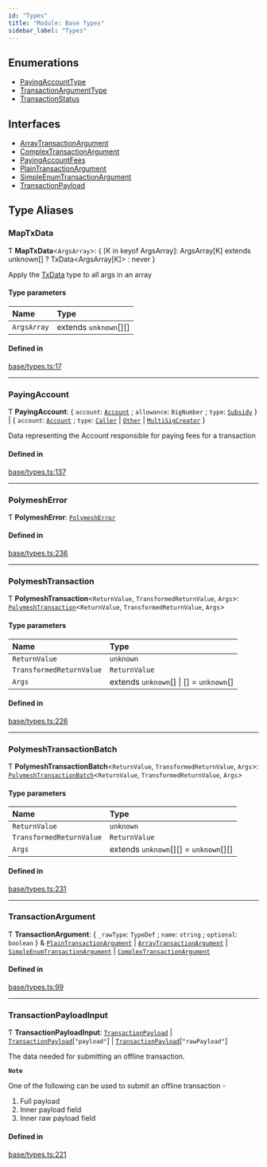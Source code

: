 ```yaml
---
id: "Types"
title: "Module: Base Types"
sidebar_label: "Types"
---
```


## Enumerations

- [PayingAccountType](../../../enums/Base/Types/PayingAccountType/PayingAccountType.md)
- [TransactionArgumentType](../../../enums/Base/Types/TransactionArgumentType/TransactionArgumentType.md)
- [TransactionStatus](../../../enums/Base/Types/TransactionStatus/TransactionStatus.md)

## Interfaces

- [ArrayTransactionArgument](../../../interfaces/Base/Types/ArrayTransactionArgument/ArrayTransactionArgument.md)
- [ComplexTransactionArgument](../../../interfaces/Base/Types/ComplexTransactionArgument/ComplexTransactionArgument.md)
- [PayingAccountFees](../../../interfaces/Base/Types/PayingAccountFees/PayingAccountFees.md)
- [PlainTransactionArgument](../../../interfaces/Base/Types/PlainTransactionArgument/PlainTransactionArgument.md)
- [SimpleEnumTransactionArgument](../../../interfaces/Base/Types/SimpleEnumTransactionArgument/SimpleEnumTransactionArgument.md)
- [TransactionPayload](../../../interfaces/Base/Types/TransactionPayload/TransactionPayload.md)

## Type Aliases

### MapTxData

Ƭ **MapTxData**\<`ArgsArray`\>: \{ [K in keyof ArgsArray]: ArgsArray[K] extends unknown[] ? TxData\<ArgsArray[K]\> : never }

Apply the [TxData](../../../interfaces/API/Procedures/Types/TxData/TxData.md) type to all args in an array

#### Type parameters

| Name | Type |
| :------ | :------ |
| `ArgsArray` | extends `unknown`[][] |

#### Defined in

[base/types.ts:17](https://github.com/PolymeshAssociation/polymesh-sdk/blob/49a0066c3/src/base/types.ts#L17)

___

### PayingAccount

Ƭ **PayingAccount**: \{ `account`: [`Account`](../../../classes/API/Entities/Account/Account.md) ; `allowance`: `BigNumber` ; `type`: [`Subsidy`](../../../enums/Base/Types/PayingAccountType/PayingAccountType.md#subsidy)  } \| \{ `account`: [`Account`](../../../classes/API/Entities/Account/Account.md) ; `type`: [`Caller`](../../../enums/Base/Types/PayingAccountType/PayingAccountType.md#caller) \| [`Other`](../../../enums/Base/Types/PayingAccountType/PayingAccountType.md#other) \| [`MultiSigCreator`](../../../enums/Base/Types/PayingAccountType/PayingAccountType.md#multisigcreator)  }

Data representing the Account responsible for paying fees for a transaction

#### Defined in

[base/types.ts:137](https://github.com/PolymeshAssociation/polymesh-sdk/blob/49a0066c3/src/base/types.ts#L137)

___

### PolymeshError

Ƭ **PolymeshError**: [`PolymeshError`](../../../classes/Base/PolymeshError/PolymeshError.md)

#### Defined in

[base/types.ts:236](https://github.com/PolymeshAssociation/polymesh-sdk/blob/49a0066c3/src/base/types.ts#L236)

___

### PolymeshTransaction

Ƭ **PolymeshTransaction**\<`ReturnValue`, `TransformedReturnValue`, `Args`\>: [`PolymeshTransaction`](../../../classes/Base/PolymeshTransaction/PolymeshTransaction.md)\<`ReturnValue`, `TransformedReturnValue`, `Args`\>

#### Type parameters

| Name | Type |
| :------ | :------ |
| `ReturnValue` | `unknown` |
| `TransformedReturnValue` | `ReturnValue` |
| `Args` | extends `unknown`[] \| [] = `unknown`[] |

#### Defined in

[base/types.ts:226](https://github.com/PolymeshAssociation/polymesh-sdk/blob/49a0066c3/src/base/types.ts#L226)

___

### PolymeshTransactionBatch

Ƭ **PolymeshTransactionBatch**\<`ReturnValue`, `TransformedReturnValue`, `Args`\>: [`PolymeshTransactionBatch`](../../../classes/Base/PolymeshTransactionBatch/PolymeshTransactionBatch.md)\<`ReturnValue`, `TransformedReturnValue`, `Args`\>

#### Type parameters

| Name | Type |
| :------ | :------ |
| `ReturnValue` | `unknown` |
| `TransformedReturnValue` | `ReturnValue` |
| `Args` | extends `unknown`[][] = `unknown`[][] |

#### Defined in

[base/types.ts:231](https://github.com/PolymeshAssociation/polymesh-sdk/blob/49a0066c3/src/base/types.ts#L231)

___

### TransactionArgument

Ƭ **TransactionArgument**: \{ `_rawType`: `TypeDef` ; `name`: `string` ; `optional`: `boolean`  } & [`PlainTransactionArgument`](../../../interfaces/Base/Types/PlainTransactionArgument/PlainTransactionArgument.md) \| [`ArrayTransactionArgument`](../../../interfaces/Base/Types/ArrayTransactionArgument/ArrayTransactionArgument.md) \| [`SimpleEnumTransactionArgument`](../../../interfaces/Base/Types/SimpleEnumTransactionArgument/SimpleEnumTransactionArgument.md) \| [`ComplexTransactionArgument`](../../../interfaces/Base/Types/ComplexTransactionArgument/ComplexTransactionArgument.md)

#### Defined in

[base/types.ts:99](https://github.com/PolymeshAssociation/polymesh-sdk/blob/49a0066c3/src/base/types.ts#L99)

___

### TransactionPayloadInput

Ƭ **TransactionPayloadInput**: [`TransactionPayload`](../../../interfaces/Base/Types/TransactionPayload/TransactionPayload.md) \| [`TransactionPayload`](../../../interfaces/Base/Types/TransactionPayload/TransactionPayload.md)[``"payload"``] \| [`TransactionPayload`](../../../interfaces/Base/Types/TransactionPayload/TransactionPayload.md)[``"rawPayload"``]

The data needed for submitting an offline transaction.

**`Note`**

One of the following can be used to submit an offline transaction -
  1. Full payload
  2. Inner payload field
  3. Inner raw payload field

#### Defined in

[base/types.ts:221](https://github.com/PolymeshAssociation/polymesh-sdk/blob/49a0066c3/src/base/types.ts#L221)
